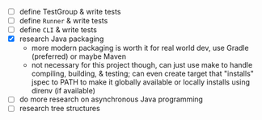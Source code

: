 - [ ] define TestGroup & write tests
- [ ] define `Runner` & write tests
- [ ] define `CLI` & write tests
- [x] research Java packaging
  - more modern packaging is worth it for real world dev, use Gradle (preferred) or maybe Maven
  - not necessary for this project though, can just use make to handle compiling, building, & testing; can even create target that "installs" jspec to PATH to make it globally available or locally installs using direnv (if available)
- [ ] do more research on asynchronous Java programming
- [ ] research tree structures
